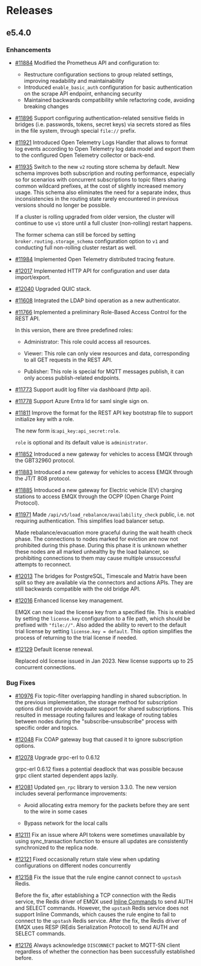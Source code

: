# Releases

## e5.4.0

### Enhancements

- [#11884](https://github.com/emqx/emqx/pull/11884) Modified the Prometheus API and configuration to:
  - Restructure configuration sections to group related settings, improving readability and maintainability
  - Introduced `enable_basic_auth` configuration for basic authentication on the scrape API endpoint, enhancing security
  - Maintained backwards compatibility while refactoring code, avoiding breaking changes

- [#11896](https://github.com/emqx/emqx/pull/11896) Support configuring authentication-related sensitive fields in bridges (i.e. passwords, tokens, secret keys) via secrets stored as files in the file system, through special `file://` prefix.

- [#11921](https://github.com/emqx/emqx/pull/11921) Introduced Open Telemetry Logs Handler that allows to format log events according to Open Telemetry log data model and
  export them to the configured Open Telemetry collector or back-end.

- [#11935](https://github.com/emqx/emqx/pull/11935) Switch to the new `v2` routing store schema by default. New schema improves both subscription and routing performance, especially so for scenarios with concurrent subscriptions to topic filters sharing common wildcard prefixes, at the cost of slightly increased memory usage. This schema also eliminates the need for a separate index, thus inconsistencies in the routing state rarely encountered in previous versions should no longer be possible.

  If a cluster is rolling upgraded from older version, the cluster will continue to use `v1` store until a full cluster (non-rolling) restart happens.

  The former schema can still be forced by setting `broker.routing.storage_schema` configuration option to `v1` and conducting full non-rolling cluster restart as well.

- [#11984](https://github.com/emqx/emqx/pull/11984) Implemented Open Telemetry distributed tracing feature.

- [#12017](https://github.com/emqx/emqx/pull/12017) Implemented HTTP API for configuration and user data import/export.

- [#12040](https://github.com/emqx/emqx/pull/12040) Upgraded QUIC stack.

- [#11608](https://github.com/emqx/emqx/pull/11608) Integrated the LDAP bind operation as a new authenticator.



- [#11766](https://github.com/emqx/emqx/pull/11766) Implemented a preliminary Role-Based Access Control for the REST API.

  In this version, there are three predefined roles:
  - Administrator: This role could access all resources.

  - Viewer: This role can only view resources and data, corresponding to all GET requests in the REST API.

  - Publisher: This role is special for MQTT messages publish, it can only access publish-related endpoints.

- [#11773](https://github.com/emqx/emqx/pull/11773) Support audit log filter via dashboard (http api).

- [#11778](https://github.com/emqx/emqx/pull/11778) Support Azure Entra Id for saml single sign on.


- [#11811](https://github.com/emqx/emqx/pull/11811) Improve the format for the REST API key bootstrap file to support initialize key with a role.

  The new form is:`api_key:api_secret:role`.

  `role` is optional and its default value is `administrator`.

- [#11852](https://github.com/emqx/emqx/pull/11852) Introduced a new gateway for vehicles to access EMQX through the GBT32960 protocol.

- [#11883](https://github.com/emqx/emqx/pull/11883) Introduced a new gateway for vehicles to access EMQX through the JT/T 808 protocol.

- [#11885](https://github.com/emqx/emqx/pull/11885) Introduced a new gateway for Electric vehicle (EV) charging stations to access EMQX through the OCPP (Open Charge Point Protocol).

- [#11971](https://github.com/emqx/emqx/pull/11971) Made `/api/v5/load_rebalance/availability_check` public, i.e. not requiring authentication. This simplifies load balancer setup.

  Made rebalance/evacuation more graceful during the wait health check phase. The connections to nodes marked for eviction are now not prohibited during this phase.
  During this phase it is unknown whether these nodes are all marked unhealthy by the load balancer, so prohibiting connections to them may cause multiple unssuccessful attempts to reconnect.

- [#12013](https://github.com/emqx/emqx/pull/12013) The bridges for PostgreSQL, Timescale and Matrix have been split so they are available via the connectors and actions APIs. They are still backwards compatible with the old bridge API.

- [#12016](https://github.com/emqx/emqx/pull/12016) Enhanced license key management.

  EMQX can now load the license key from a specified file. This is enabled by setting the `license.key` configuration to a file path, which should be prefixed with `"file://"`.
  Also added the ability to revert to the default trial license by setting `license.key = default`. This option simplifies the process of returning to the trial license if needed.

- [#12129](https://github.com/emqx/emqx/pull/12129) Default license renewal.

  Replaced old license issued in Jan 2023.
  New license supports up to 25 concurrent connections.



### Bug Fixes

- [#10976](https://github.com/emqx/emqx/pull/10976) Fix topic-filter overlapping handling in shared subscription.
  In the previous implementation, the storage method for subscription options did not provide adequate support for shared subscriptions. This resulted in message routing failures and leakage of routing tables between nodes during the "subscribe-unsubscribe" process with specific order and topics.

- [#12048](https://github.com/emqx/emqx/pull/12048) Fix COAP gateway bug that caused it to ignore subscription options.

- [#12078](https://github.com/emqx/emqx/pull/12078) Upgrade grpc-erl to 0.6.12

  grpc-erl 0.6.12 fixes a potential deadlock that was possible because grpc client started dependent apps lazily.

- [#12081](https://github.com/emqx/emqx/pull/12081) Updated `gen_rpc` library to version 3.3.0. The new version includes
  several performance improvements:

  - Avoid allocating extra memory for the packets before they are sent
  to the wire in some cases

  - Bypass network for the local calls

- [#12111](https://github.com/emqx/emqx/pull/12111) Fix an issue where API tokens were sometimes unavailable by using sync_transaction function to ensure all updates are consistently synchronized to the replica node.

- [#12121](https://github.com/emqx/emqx/pull/12121) Fixed occasionally return stale view when updating configurations on different nodes concurrently

- [#12158](https://github.com/emqx/emqx/pull/12158) Fix the issue that the rule engine cannot connect to `upstash` Redis.

  Before the fix, after establishing a TCP connection with the Redis service, the Redis driver of EMQX used [Inline Commands](https://redis.io/docs/reference/protocol-spec/#inline-commands) to send AUTH and SELECT commands. However, the `upstash` Redis service does not support Inline Commands, which causes the rule engine to fail to connect to the `upstash` Redis service.
  After the fix, the Redis driver of EMQX uses RESP (REdis Serialization Protocol) to send AUTH and SELECT commands.

- [#12176](https://github.com/emqx/emqx/pull/12176) Always acknowledge `DISCONNECT` packet to MQTT-SN client regardless of whether the connection has been successfully established before.
